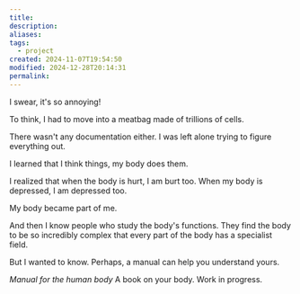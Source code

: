 ```yaml
---
title: 
description: 
aliases: 
tags:
  - project
created: 2024-11-07T19:54:50
modified: 2024-12-28T20:14:31
permalink: 
---
```


I swear, it's so annoying!

To think, I had to move into a meatbag made of trillions of cells.

There wasn't any documentation either. I was left alone trying to figure everything out.

I learned that I think things, my body does them.

I realized that when the body is hurt, I am burt too. When my body is depressed, I am depressed too.

My body became part of me.

And then I know people who study the body's functions. They find the body to be so incredibly complex that every part of the body has a specialist field.

But I wanted to know. 
Perhaps, a manual can help you understand yours.

*Manual for the human body*
A book on your body. Work in progress.
